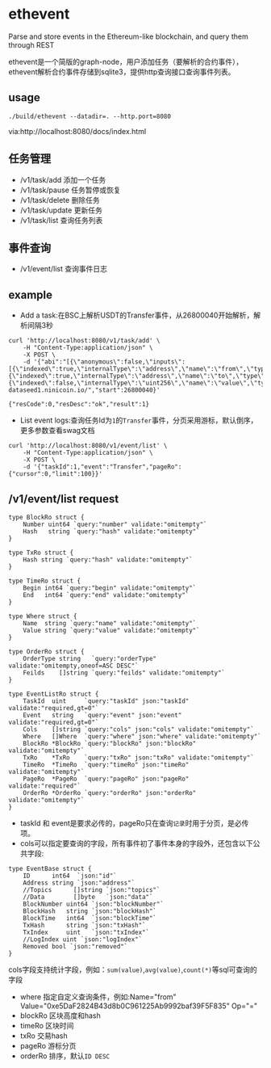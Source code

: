 # ethevent
Parse and store events in the Ethereum-like blockchain, and query them through REST

ethevent是一个简版的graph-node，用户添加任务（要解析的合约事件），ethevent解析合约事件存储到sqlite3，提供http查询接口查询事件列表。

## usage
`./build/ethevent --datadir=. --http.port=8080`

via:http://localhost:8080/docs/index.html

## 任务管理
- /v1/task/add 添加一个任务
- /v1/task/pause 任务暂停或恢复
- /v1/task/delete 删除任务
- /v1/task/update 更新任务
- /v1/task/list 查询任务列表

## 事件查询
- /v1/event/list 查询事件日志

## example
- Add a task:在BSC上解析USDT的Transfer事件，从26800040开始解析，解析间隔3秒
```shell
curl 'http://localhost:8080/v1/task/add' \
	-H "Content-Type:application/json" \
	-X POST \
	-d '{"abi":"[{\"anonymous\":false,\"inputs\":[{\"indexed\":true,\"internalType\":\"address\",\"name\":\"from\",\"type\":\"address\"},{\"indexed\":true,\"internalType\":\"address\",\"name\":\"to\",\"type\":\"address\"},{\"indexed\":false,\"internalType\":\"uint256\",\"name\":\"value\",\"type\":\"uint256\"}],\"name\":\"Transfer\",\"type\":\"event\"}]","chainId":56,"contract":"0x55d398326f99059fF775485246999027B3197955","interval":3,"rpc":"https://bsc-dataseed1.ninicoin.io/","start":26800040}'

{"resCode":0,"resDesc":"ok","result":1}
```

- List event logs:查询任务Id为`1`的`Transfer`事件，分页采用游标，默认倒序，更多参数查看swag文档
```shell
curl 'http://localhost:8080/v1/event/list' \
	-H "Content-Type:application/json" \
	-X POST \
	-d '{"taskId":1,"event":"Transfer","pageRo":{"cursor":0,"limit":100}}'
```

## /v1/event/list request
```
type BlockRo struct {
	Number uint64 `query:"number" validate:"omitempty"`
	Hash   string `query:"hash" validate:"omitempty"`
}

type TxRo struct {
	Hash string `query:"hash" validate:"omitempty"`
}

type TimeRo struct {
	Begin int64 `query:"begin" validate:"omitempty"`
	End   int64 `query:"end" validate:"omitempty"`
}

type Where struct {
	Name  string `query:"name" validate:"omitempty"`
	Value string `query:"value" validate:"omitempty"`
}

type OrderRo struct {
	OrderType string   `query:"orderType" validate:"omitempty,oneof=ASC DESC"`
	Feilds    []string `query:"feilds" validate:"omitempty"`
}

type EventListRo struct {
	TaskId  uint     `query:"taskId" json:"taskId" validate:"required,gt=0"`
	Event   string   `query:"event" json:"event" validate:"required,gt=0"`
	Cols    []string `query:"cols" json:"cols" validate:"omitempty"`
	Where   []Where  `query:"where" json:"where" validate:"omitempty"`
	BlockRo *BlockRo `query:"blockRo" json:"blockRo" validate:"omitempty"`
	TxRo    *TxRo    `query:"txRo" json:"txRo" validate:"omitempty"`
	TimeRo  *TimeRo  `query:"timeRo" json:"timeRo" validate:"omitempty"`
	PageRo  *PageRo  `query:"pageRo" json:"pageRo" validate:"required"`
	OrderRo *OrderRo `query:"orderRo" json:"orderRo" validate:"omitempty"`
}
```
- taskId 和 event是要求必传的，pageRo只在查询`记录`时用于分页，是必传项。
- cols可以指定要查询的字段，所有事件初了事件本身的字段外，还包含以下公共字段:
```
type EventBase struct {
	ID      int64  `json:"id"`
	Address string `json:"address"`
	//Topics      []string `json:"topics"`
	//Data        []byte   `json:"data"`
	BlockNumber uint64 `json:"blockNumber"`
	BlockHash   string `json:"blockHash"`
	BlockTime   int64  `json:"blockTime"`
	TxHash      string `json:"txHash"`
	TxIndex     uint   `json:"txIndex"`
	//LogIndex uint `json:"logIndex"`
	Removed bool `json:"removed"`
}
```
cols字段支持统计字段，例如：`sum(value)`,`avg(value)`,`count(*)`等sql可查询的字段
- where 指定自定义查询条件，例如:Name="from" Value="0xe5DaF2824B43d8b0C961225Ab9992baf39F5F835" Op="="
- blockRo 区块高度和hash
- timeRo 区块时间
- txRo 交易hash
- pageRo 游标分页
- orderRo 排序，默认`ID DESC`